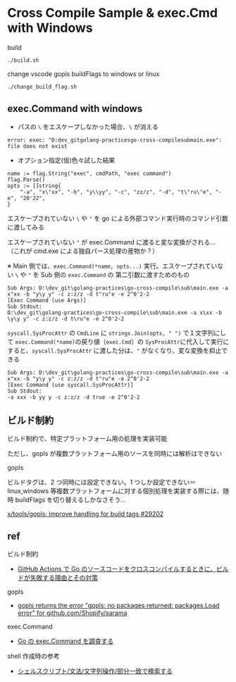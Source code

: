 # Cross Compile Sample & exec.Cmd with Windows

build

```sh
./build.sh
```

change vscode gopls buildFlags to windows or linux

```sh
./change_build_flag.sh
```

## exec.Command with windows

- パスの `\` をエスケープしなかった場合、`\` が消える

```
error: exec: "D:dev_gitgolang-practicesgo-cross-compilesubmain.exe": file does not exist
```

- オプション指定(仮)色々試した結果

```golang
name := flag.String("exec", cmdPath, "exec command")
flag.Parse()
opts := []string{
	"-a", "x\"xx", "-b", "y\\yy", "-c", "zz/z", "-d", "t\"ru\"e", "-e", "20'22",
}
```

エスケープされていない `\` や `"` を go による外部コマンド実行時のコマンド引数に渡してみる

エスケープされていない `"` が exec.Command に渡ると変な変換がされる… （これが cmd.exe による独自パース処理の産物か？）

※ Main 側では、`exec.Command(*name, opts...)` 実行。エスケープされていない `\` や `"` を Sub 側の `exec.Command` の 第二引数に渡すためのもの

```
Sub Args: D:\dev_git\golang-practices\go-cross-compile\sub\main.exe -a x"xx -b "y\y y" -c z:z/z -d t"ru"e -e 2^0'2-2
[Exec Command (use Args)]
Sub Stdout:
D:\dev_git\golang-practices\go-cross-compile\sub\main.exe -a x\xx -b \y\y y" -c z:z/z -d t\ru"e -e 2^0'2-2
```

`syscall.SysProcAttr` の `CmdLine` に `strings.Join(opts, " ")` で１文字列にして `exec.Command(*name)`の戻り値（`exec.Cmd`）の `SysProcAttr`に代入して実行にすると、`syscall.SysProcAttr` に渡した分は、`"` がなくなり、変な変換を抑止できる

```
Sub Args: D:\dev_git\golang-practices\go-cross-compile\sub\main.exe -a x"xx -b "y\y y" -c z:z/z -d t"ru"e -e 2^0'2-2
[Exec Command (use syscall.SysProcAttr)]
Sub Stdout:
-a xxx -b yy y -c z:z/z -d true -e 2^0'2-2
```

## ビルド制約

ビルド制約で、特定プラットフォーム用の処理を実装可能

ただし、gopls が複数プラットフォーム用のソースを同時には解析はできない

gopls

ビルドタグは、2 つ同時には設定できない。1 つしか設定できない＝ linux,windows 等複数プラットフォームに対する個別処理を実装する際には、随時 buildFlags を切り替えるしかなさそう…

[x/tools/gopls: improve handling for build tags #29202](https://github.com/golang/go/issues/29202#issuecomment-1013455808)

## ref

ビルド制約

- [GitHub Actions で Go のソースコードをクロスコンパイルするときに、ビルドが失敗する理由とその対策](https://developer.hatenastaff.com/entry/2021/04/23/093000)

gopls

- [gopls returns the error "gopls: no packages returned: packages.Load error" for github.com/Shopify/sarama](https://golangshowcase.com/question/gopls-returns-the-error-gopls-no-packages-returned-packages-load-error-for-github-com-shopify-sarama)

exec.Command

- [Go の exec.Command を調査する](https://qiita.com/TsuyoshiUshio@github/items/22cafc8a4dc097add73b)

shell 作成時の参考

- [シェルスクリプト/文法/文字列操作/部分一致で検索する](https://yanor.net/wiki/?%E3%82%B7%E3%82%A7%E3%83%AB%E3%82%B9%E3%82%AF%E3%83%AA%E3%83%97%E3%83%88/%E6%96%87%E6%B3%95/%E6%96%87%E5%AD%97%E5%88%97%E6%93%8D%E4%BD%9C/%E9%83%A8%E5%88%86%E4%B8%80%E8%87%B4%E3%81%A7%E6%A4%9C%E7%B4%A2%E3%81%99%E3%82%8B)
